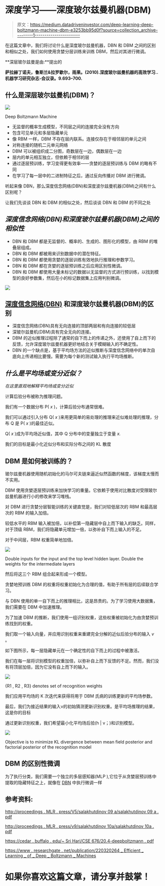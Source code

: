 # 深度学习——深度玻尔兹曼机器(DBM)

> 原文：<https://medium.datadriveninvestor.com/deep-learning-deep-boltzmann-machine-dbm-e3253bb95d0f?source=collection_archive---------1----------------------->

在这篇文章中，我们将讨论什么是深度玻尔兹曼机器，DBN 和 DBM 之间的区别和相似之处，我们如何使用贪婪分层训练来训练 DBM，然后对其进行微调。

**深层玻尔兹曼是由:**提出的

**萨拉赫丁诺夫，鲁斯兰&拉罗歇尔，雨果。(2010).深度玻尔兹曼机器的高效学习..机器学习研究杂志-会议录。9.693–700.**

## 什么是深层玻尔兹曼机(DBM)？

![](img/5d648a3c1925fd14e066a3c49d7dc70e.png)

Deep Boltzmann Machine

*   无监督的概率生成模型，不同层之间的连接完全没有方向
*   包含可见单元和多层隐藏单元
*   像 RBM 一样，DBM 不存在层内联系。连接仅存在于相邻层的单元之间
*   对称连接的随机二元单元网络
*   DBM 可以被组织成二分图，奇数层在一边，偶数层在一边
*   层内的单元相互独立，但依赖于相邻的层
*   通过逐层预训练，学习变得更有效率——贪婪的逐层预训练与 DBM 的略有不同
*   在学习了每一层中的二进制特征之后，通过反向传播对 DBM 进行微调。

听起来像 DBN，那么深度信念网络(DBN)和深度波尔兹曼机器(DBM)之间有什么区别呢？

让我们先谈谈 DBN 和 DBM 的相似之处，然后谈谈 DBN 和 DBM 的不同之处

## ***深度信念网络(DBN)和深度玻尔兹曼机器(DBM)之间的相似性***

*   DBN 和 DBM 都是无监督的、概率的、生成的、图形化的模型，由 RBM 的堆叠层组成。
*   DBN 和 DBM 都被用来识别数据中的潜在特征。
*   DBN 和 DBM 都使用贪婪的逐层训练有效地执行推理和参数学习。
*   DBN 和 DBM 都在贪婪的逐层预训练之后应用区别性微调。
*   DBN 和 DBM 都使用大量未标记的数据以无监督的方式进行预训练，以找到模型的良好参数集，然后在小的标记数据集上应用判别微调。

![](img/422ee26a59ee178bd31a64e3957e936d.png)

## [深度信念网络(DBN)](https://medium.com/datadriveninvestor/deep-learning-deep-belief-network-dbn-ab715b5b8afc) 和深度玻尔兹曼机器(DBM)的区别

*   深度信念网络(DBN)具有无向连接的顶部两层和有向连接的较低层
*   深玻尔兹曼机(DBM)具有完全无向的连接。
*   DBM 的近似推理过程除了通常的自下而上的传递之外，还使用了自上而下的反馈，允许深度玻尔兹曼机器更好地结合关于模糊输入的不确定性。
*   DBN 的一个缺点是，基于平均场方法的近似推断与深度信念网络中的单次自底向上传递相比要慢。需要为每个新的测试输入执行平均场推断。

## *什么是平均场或变分近似？*

*在这里直观地解释平均场或变分近似*

计算后验分布被称为推理问题。

我们有一个数据分布 P( *x* )，计算后验分布通常很难。

我们可以通过引入分布 Q( *x* )来用更简单的易处理的推理来近似难处理的推理，分布 Q 是 P( *x* )的最佳近似。

Q( *x* )成为平均场近似值，其中 Q 分布中的变量独立于变量 *x.*

我们的目标是最小化近似分布和实际分布之间的 KL 散度

## DBM 是如何被训练的？

玻尔兹曼机器使用随机初始化的马尔可夫链来逼近似然函数的梯度，该梯度太慢而不实用。

DBM 使用贪婪逐层预训练来加快学习的重量。它依赖于使用对比散度对受限玻尔兹曼机器进行小的修改来学习堆栈。

对 DBM 进行贪婪分层智能训练的关键直觉是，我们对较低层次的 RBM 和最高层次的 RBM 的输入加倍。

较低水平的 RBM 输入被加倍，以补偿第一隐藏层中自上而下输入的缺乏。同样，对于顶级 RBM，我们将隐藏单元增加一倍，以弥补自下而上输入的不足。

对于中间层，RBM 权重简单地加倍。

![](img/26a86662c1b9516b24efa749f9108cf9.png)

Double inputs for the input and the top level hidden layer. Double the weights for the intermediate layers

然后将这三个 RBM 组合起来形成一个模型。

贪婪地预训练 DBM 的权重将权重初始化为合理的值，有助于所有层的后续联合学习。

与 DBN 使用的单一自下而上的推理相比，这是昂贵的。为了学习使用大数据集，我们需要在 DBM 中加速推理。

为了加速 DBM 的推断，我们使用一组识别权重，这些权重被初始化为由贪婪预训练找到的权重。

我们取一个输入向量，并应用识别权重来重建完全分解的近似后验分布的输入 *v* 。

如下图所示，每一层隐藏单元在一个确定性的自下而上的过程中被激活。

我们在每一层将识别模型的权重加倍，以弥补自上而下反馈的不足。然而，我们没有将顶层加倍，因为它没有自上而下的输入。

![](img/3b0bdcba94bfb50c7768737bb7d26f11.png)

{R1 , R2 , R3} denotes set of recognition weights

我们应用平均场的 K 次迭代来获得将用于 DBM 氏病的训练更新的平均场参数。

最后，我们为接近结果的输入ν的初始猜测更新识别权重。是平均场推理的结果，这是你的目标

通过更新识别权重，我们希望最小化平均场后验(h | v；)和识别模型。

![](img/497cee9f87821405f8d00be574ca6761.png)

Objective is to minimize KL divergence between mean field posterior and factorial posterior of the recognition model

## DBM 的区别性微调

为了执行分类，我们需要一个独立的多层感知器(MLP ),它位于从贪婪层预训练中提取的隐藏特征之上，就像在 [DBN](https://medium.com/datadriveninvestor/deep-learning-deep-belief-network-dbn-ab715b5b8afc) 中执行微调一样

## 参考资料:

[http://proceedings . MLR . press/V5/salakhutdinov 09 a/salakhutdinov 09 a . pdf](http://proceedings.mlr.press/v5/salakhutdinov09a/salakhutdinov09a.pdf)

[http://proceedings . MLR . press/v9/salakhutdinov 10a/salakhutdinov 10a . pdf](http://proceedings.mlr.press/v9/salakhutdinov10a/salakhutdinov10a.pdf)

[https://cedar . buffalo . edu/~ Sri Hari/CSE 676/20.4-deepboltzmann . pdf](https://cedar.buffalo.edu/~srihari/CSE676/20.4-DeepBoltzmann.pdf)

[https://www . researchgate . net/publication/220320264 _ Efficient _ Learning _ of _ Deep _ Boltzmann _ Machines](https://www.researchgate.net/publication/220320264_Efficient_Learning_of_Deep_Boltzmann_Machines)

# 如果你喜欢这篇文章，请分享并鼓掌！